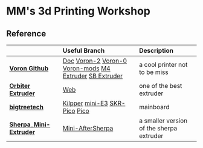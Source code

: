 # MM's 3d Printing Workshop

## Reference
|                                                                                       | Useful Branch                                                                                                                                                                                                                                                                                                                                                        | Description                              |
| :------------------------------------------------------------------------------------ | :------------------------------------------------------------------------------------------------------------------------------------------------------------------------------------------------------------------------------------------------------------------------------------------------------------------------------------------------------------------- | :--------------------------------------- |
| [**Voron Github**](https://github.com/VoronDesign)                                    | [Doc](https://docs.vorondesign.com/) [Voron-2](https://github.com/VoronDesign/Voron-2) [Voron-0](https://github.com/VoronDesign/Voron-0) [Voron-mods](https://github.com/VoronDesign/VoronUsers/tree/master/printer_mods) [M4 Extruder](https://github.com/VoronDesign/Mobius-Extruder) [SB Extruder](https://github.com/VoronDesign/Voron-Afterburner/tree/sb-beta) | a cool printer not to be miss            |
| [**Orbiter Extruder**](https://orbiterprojects.com/)                                  | [Web](https://orbiterprojects.com/)                                                                                                                                                                                                                                                                                                                                  | one of the best extruder                 |
| [**bigtreetech**](https://github.com/bigtreetech)                                     | [Kilpper](https://www.klipper3d.org/) [mini-E3](https://github.com/bigtreetech/BIGTREETECH-SKR-mini-E3) [SKR-Pico](https://github.com/bigtreetech/SKR-Pico) [Pico](https://datasheets.raspberrypi.com/pico/getting-started-with-pico.pdf)                                                                                                                            | mainboard                                |
| [**Sherpa_Mini-Extruder**](https://github.com/Annex-Engineering/Sherpa_Mini-Extruder) | [Mini-AfterSherpa](https://github.com/PrintersForAnts/Mini-AfterSherpa)                                                                                                                                                                                                                                                                                              | a smaller version of the sherpa extruder |